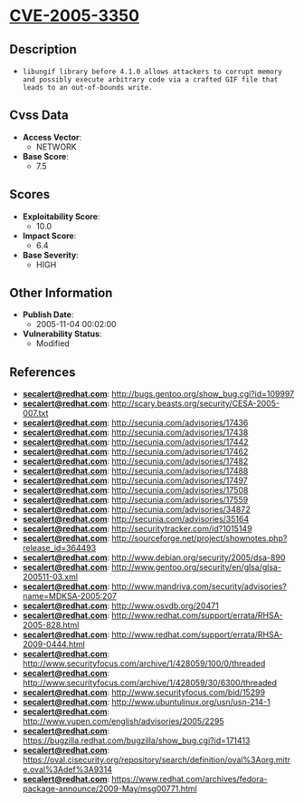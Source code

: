 
# [CVE-2005-3350](https://cve.mitre.org/cgi-bin/cvename.cgi?name=CVE-2005-3350)

## Description

- `libungif library before 4.1.0 allows attackers to corrupt memory and possibly execute arbitrary code via a crafted GIF file that leads to an out-of-bounds write.`

## Cvss Data

- **Access Vector**:
  - NETWORK
- **Base Score**:
  - 7.5

## Scores

- **Exploitability Score**:
  - 10.0
- **Impact Score**:
  - 6.4
- **Base Severity**:
  - HIGH

## Other Information

- **Publish Date**:
  - 2005-11-04 00:02:00
- **Vulnerability Status**:
  - Modified

## References

- **secalert@redhat.com**: http://bugs.gentoo.org/show_bug.cgi?id=109997
- **secalert@redhat.com**: http://scary.beasts.org/security/CESA-2005-007.txt
- **secalert@redhat.com**: http://secunia.com/advisories/17436
- **secalert@redhat.com**: http://secunia.com/advisories/17438
- **secalert@redhat.com**: http://secunia.com/advisories/17442
- **secalert@redhat.com**: http://secunia.com/advisories/17462
- **secalert@redhat.com**: http://secunia.com/advisories/17482
- **secalert@redhat.com**: http://secunia.com/advisories/17488
- **secalert@redhat.com**: http://secunia.com/advisories/17497
- **secalert@redhat.com**: http://secunia.com/advisories/17508
- **secalert@redhat.com**: http://secunia.com/advisories/17559
- **secalert@redhat.com**: http://secunia.com/advisories/34872
- **secalert@redhat.com**: http://secunia.com/advisories/35164
- **secalert@redhat.com**: http://securitytracker.com/id?1015149
- **secalert@redhat.com**: http://sourceforge.net/project/shownotes.php?release_id=364493
- **secalert@redhat.com**: http://www.debian.org/security/2005/dsa-890
- **secalert@redhat.com**: http://www.gentoo.org/security/en/glsa/glsa-200511-03.xml
- **secalert@redhat.com**: http://www.mandriva.com/security/advisories?name=MDKSA-2005:207
- **secalert@redhat.com**: http://www.osvdb.org/20471
- **secalert@redhat.com**: http://www.redhat.com/support/errata/RHSA-2005-828.html
- **secalert@redhat.com**: http://www.redhat.com/support/errata/RHSA-2009-0444.html
- **secalert@redhat.com**: http://www.securityfocus.com/archive/1/428059/100/0/threaded
- **secalert@redhat.com**: http://www.securityfocus.com/archive/1/428059/30/6300/threaded
- **secalert@redhat.com**: http://www.securityfocus.com/bid/15299
- **secalert@redhat.com**: http://www.ubuntulinux.org/usn/usn-214-1
- **secalert@redhat.com**: http://www.vupen.com/english/advisories/2005/2295
- **secalert@redhat.com**: https://bugzilla.redhat.com/bugzilla/show_bug.cgi?id=171413
- **secalert@redhat.com**: https://oval.cisecurity.org/repository/search/definition/oval%3Aorg.mitre.oval%3Adef%3A9314
- **secalert@redhat.com**: https://www.redhat.com/archives/fedora-package-announce/2009-May/msg00771.html
